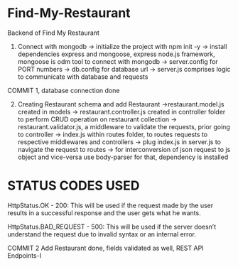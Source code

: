 # Find-My-Restaurant
Backend of Find My Restaurant
1. Connect with mongodb
-> initialize the project with npm init -y
-> install dependencies express and mongoose, express node.js framework, mongoose is odm tool to connect with mongodb
-> server.config for PORT numbers
-> db.config for database url
-> server.js comprises logic to communicate with database and requests

COMMIT 1, database connection done

2. Creating Restaurant schema and add Restaurant 
->restaurant.model.js created in models
-> restaurant.controller.js created in controller folder to perform CRUD operation on restaurant collection
-> restaurant.validator.js, a middleware to validate the requests, prior going to controller
-> index.js within routes folder, to routes requests to respective middlewares and controllers
-> plug index.js in server.js to navigate the request to routes
-> for interconversion of json request to js object and vice-versa use body-parser for that, dependency is installed

STATUS CODES USED
=================
HttpStatus.OK - 200: This will be used if the request made by the user results in a successful response and the user gets what he wants.

HttpStatus.BAD_REQUEST - 500: This will be used if the server doesn’t understand the request due to invalid syntax or an internal error.

COMMIT 2 Add Restaurant done, fields validated as well, REST API Endpoints-I

